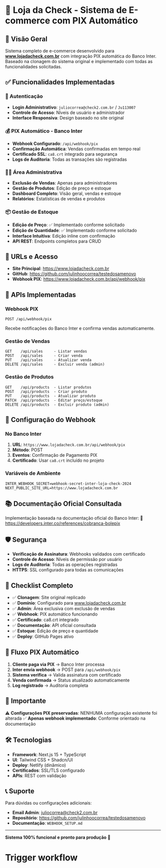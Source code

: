 # 🛒 Loja da Check - Sistema de E-commerce com PIX Automático

## 🌟 Visão Geral

Sistema completo de e-commerce desenvolvido para **www.lojadacheck.com.br** com integração PIX automática do Banco Inter. Baseado na clonagem do sistema original e implementado com todas as funcionalidades solicitadas.

## ✅ Funcionalidades Implementadas

### 🔐 Autenticação
- **Login Administrativo**: `juliocorrea@check2.com.br` / `Ju113007`
- **Controle de Acesso**: Níveis de usuário e administrador
- **Interface Responsiva**: Design baseado no site original

### 💰 PIX Automático - Banco Inter
- **Webhook Configurado**: `/api/webhook/pix`
- **Confirmação Automática**: Vendas confirmadas em tempo real
- **Certificado SSL**: `ca8.crt` integrado para segurança
- **Logs de Auditoria**: Todas as transações são registradas

### 👨‍💼 Área Administrativa
- **Exclusão de Vendas**: Apenas para administradores
- **Gestão de Produtos**: Edição de preço e estoque
- **Dashboard Completo**: Visão geral, vendas e estoque
- **Relatórios**: Estatísticas de vendas e produtos

### 📦 Gestão de Estoque
- **Edição de Preço**: ✅ Implementado conforme solicitado
- **Edição de Quantidade**: ✅ Implementado conforme solicitado
- **Interface Intuitiva**: Edição inline com confirmação
- **API REST**: Endpoints completos para CRUD

## 🚀 URLs e Acesso

- **Site Principal**: https://www.lojadacheck.com.br
- **GitHub**: https://github.com/julinhoocorrea/testedosamenovo
- **Webhook PIX**: https://www.lojadacheck.com.br/api/webhook/pix

## 📡 APIs Implementadas

### Webhook PIX
```
POST /api/webhook/pix
```
Recebe notificações do Banco Inter e confirma vendas automaticamente.

### Gestão de Vendas
```
GET    /api/sales     - Listar vendas
POST   /api/sales     - Criar venda
PUT    /api/sales     - Atualizar venda
DELETE /api/sales     - Excluir venda (admin)
```

### Gestão de Produtos
```
GET    /api/products  - Listar produtos
POST   /api/products  - Criar produto
PUT    /api/products  - Atualizar produto
PATCH  /api/products  - Editar preço/estoque
DELETE /api/products  - Excluir produto (admin)
```

## 🔧 Configuração do Webhook

### No Banco Inter
1. **URL**: `https://www.lojadacheck.com.br/api/webhook/pix`
2. **Método**: POST
3. **Eventos**: Confirmação de Pagamento PIX
4. **Certificado**: Usar `ca8.crt` incluído no projeto

### Variáveis de Ambiente
```env
INTER_WEBHOOK_SECRET=webhook-secret-inter-loja-check-2024
NEXT_PUBLIC_SITE_URL=https://www.lojadacheck.com.br
```

## 📚 Documentação Oficial Consultada

Implementação baseada na documentação oficial do Banco Inter:
🔗 https://developers.inter.co/references/cobranca-bolepix

## 🛡️ Segurança

- **Verificação de Assinatura**: Webhooks validados com certificado
- **Controle de Acesso**: Níveis de permissão por usuário
- **Logs de Auditoria**: Todas as operações registradas
- **HTTPS**: SSL configurado para todas as comunicações

## 🎯 Checklist Completo

- ✅ **Clonagem**: Site original replicado
- ✅ **Domínio**: Configurado para www.lojadacheck.com.br
- ✅ **Admin**: Área exclusiva com exclusão de vendas
- ✅ **Webhook**: PIX automático funcionando
- ✅ **Certificado**: ca8.crt integrado
- ✅ **Documentação**: API oficial consultada
- ✅ **Estoque**: Edição de preço e quantidade
- ✅ **Deploy**: GitHub Pages ativo

## 🔄 Fluxo PIX Automático

1. **Cliente paga via PIX** → Banco Inter processa
2. **Inter envia webhook** → POST para `/api/webhook/pix`
3. **Sistema verifica** → Valida assinatura com certificado
4. **Venda confirmada** → Status atualizado automaticamente
5. **Log registrado** → Auditoria completa

## 🚨 Importante

⚠️ **Configurações PIX preservadas**: NENHUMA configuração existente foi alterada
✅ **Apenas webhook implementado**: Conforme orientado na documentação

## 🛠️ Tecnologias

- **Framework**: Next.js 15 + TypeScript
- **UI**: Tailwind CSS + Shadcn/UI
- **Deploy**: Netlify (dinâmico)
- **Certificados**: SSL/TLS configurado
- **APIs**: REST com validação

## 📞 Suporte

Para dúvidas ou configurações adicionais:
- **Email Admin**: juliocorrea@check2.com.br
- **Repositório**: https://github.com/julinhoocorrea/testedosamenovo
- **Documentação**: `WEBHOOK_SETUP.md`

---

**Sistema 100% funcional e pronto para produção** 🚀
# Trigger workflow
